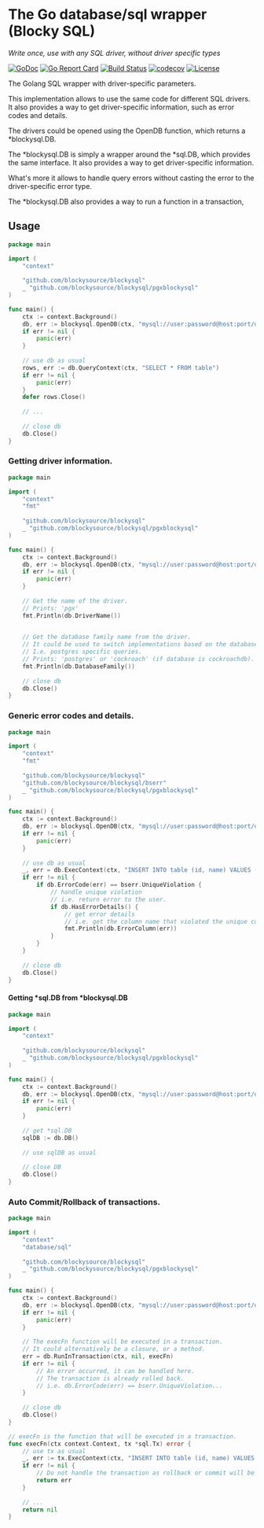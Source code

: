 # The Go database/sql wrapper (Blocky SQL)  

_Write once, use with any SQL driver, without driver specific types_

[![GoDoc](https://godoc.org/github.com/blockysource/blockysql?status.svg)](https://godoc.org/github.com/blockysource/blockysql)
[![Go Report Card](https://goreportcard.com/badge/github.com/blockysource/blockysql)](https://goreportcard.com/report/github.com/blockysource/blockysql)
[![Build Status](https://travis-ci.org/blockysource/blockysql.svg?branch=master)](https://travis-ci.org/blockysource/blockysql)
[![codecov](https://codecov.io/gh/blockysource/blockysql/branch/master/graph/badge.svg)](https://codecov.io/gh/blockysource/blockysql)
[![License](https://img.shields.io/badge/License-Apache_2.0-blue.svg)](https://opensource.org/licenses/Apache-2.0)


The Golang SQL wrapper with driver-specific parameters.

This implementation allows to use the same code for different SQL drivers.
It also provides a way to get driver-specific information, such as error codes and details.

The drivers could be opened using the OpenDB function, which returns a *blockysql.DB.

The *blockysql.DB is simply a wrapper around the *sql.DB, 
which provides the same interface. It also provides a way to get driver-specific information.

What's more it allows to handle query errors without casting
the error to the driver-specific error type.

The *blockysql.DB also provides a way to run a function in a transaction,



## Usage

```go
package main

import (
    "context"
	
    "github.com/blockysource/blockysql"
    _ "github.com/blockysource/blockysql/pgxblockysql"
)

func main() {
    ctx := context.Background()
    db, err := blockysql.OpenDB(ctx, "mysql://user:password@host:port/dbname?param=value")
    if err != nil {
        panic(err)
    }
    
    // use db as usual
    rows, err := db.QueryContext(ctx, "SELECT * FROM table")
    if err != nil {
        panic(err)
    }
	defer rows.Close()
    
    // ...
    
    // close db
    db.Close()    
}
```


### Getting driver information.

```go main.go
package main 

import (
	"context"
	"fmt"
	
	"github.com/blockysource/blockysql"
    _ "github.com/blockysource/blockysql/pgxblockysql"      
)

func main() {
    ctx := context.Background()
    db, err := blockysql.OpenDB(ctx, "mysql://user:password@host:port/dbname?param=value")
    if err != nil {
        panic(err)
    }
    
    // Get the name of the driver.
	// Prints: 'pgx'
    fmt.Println(db.DriverName()) 

	
    // Get the database family name from the driver.
	// It could be used to switch implementations based on the database family.
	// I.e. postgres specific queries.
    // Prints: 'postgres' or 'cockroach' (if database is cockroachdb).
    fmt.Println(db.DatabaseFamily())
    
    // close db
    db.Close()    
}
```

### Generic error codes and details.

```go main.go  
package main

import (
    "context"
    "fmt"
	
    "github.com/blockysource/blockysql"
    "github.com/blockysource/blockysql/bserr"
    _ "github.com/blockysource/blockysql/pgxblockysql"
)

func main() {
    ctx := context.Background()
    db, err := blockysql.OpenDB(ctx, "mysql://user:password@host:port/dbname?param=value")
    if err != nil {
        panic(err)
    }
    
    // use db as usual
    _, err = db.ExecContext(ctx, "INSERT INTO table (id, name) VALUES ($1, $2)", 1, "name")
    if err != nil {
        if db.ErrorCode(err) == bserr.UniqueViolation {
            // handle unique violation
            // i.e. return error to the user.
            if db.HasErrorDetails() {
                // get error details
                // i.e. get the column name that violated the unique constraint.                
                fmt.Println(db.ErrorColumn(err))
            }
        }        
    }  
    
    // close db
    db.Close()    
}
```

#### Getting *sql.DB from *blockysql.DB

```go main.go
package main

import (
	"context"
	
	"github.com/blockysource/blockysql"
	_ "github.com/blockysource/blockysql/pgxblockysql"
)

func main() {
    ctx := context.Background()
    db, err := blockysql.OpenDB(ctx, "mysql://user:password@host:port/dbname?param=value")
    if err != nil {
        panic(err)
    }
    
    // get *sql.DB
    sqlDB := db.DB()
    
    // use sqlDB as usual
	
	// close DB
    db.Close() 	
}
```


### Auto Commit/Rollback of transactions.

```go main.go
package main

import (
	"context"
	"database/sql"
	
	"github.com/blockysource/blockysql"
	_ "github.com/blockysource/blockysql/pgxblockysql"
)

func main() {
    ctx := context.Background()
    db, err := blockysql.OpenDB(ctx, "mysql://user:password@host:port/dbname?param=value")
    if err != nil {
        panic(err)
    }
    
    // The execFn function will be executed in a transaction.
	// It could alternatively be a closure, or a method.
    err = db.RunInTransaction(ctx, nil, execFn)
    if err != nil {
        // An error occurred, it can be handled here.
        // The transaction is already rolled back.
        // i.e. db.ErrorCode(err) == bserr.UniqueViolation...
    }
    
    // close db
    db.Close()
}

// execFn is the function that will be executed in a transaction.
func execFn(ctx context.Context, tx *sql.Tx) error {
    // use tx as usual
    _, err := tx.ExecContext(ctx, "INSERT INTO table (id, name) VALUES ($1, $2)", 1, "name")
    if err != nil {
        // Do not handle the transaction as rollback or commit will be called automatically.
        return err
    }
    
    // ...
    return nil
}
```